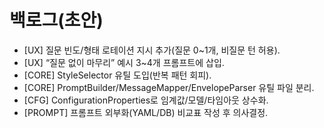 # 백로그(초안)

- [UX] 질문 빈도/형태 로테이션 지시 추가(질문 0~1개, 비질문 턴 허용).
- [UX] “질문 없이 마무리” 예시 3~4개 프롬프트에 삽입.
- [CORE] StyleSelector 유틸 도입(반복 패턴 회피).
- [CORE] PromptBuilder/MessageMapper/EnvelopeParser 유틸 파일 분리.
- [CFG] ConfigurationProperties로 임계값/모델/타임아웃 상수화.
- [PROMPT] 프롬프트 외부화(YAML/DB) 비교표 작성 후 의사결정.